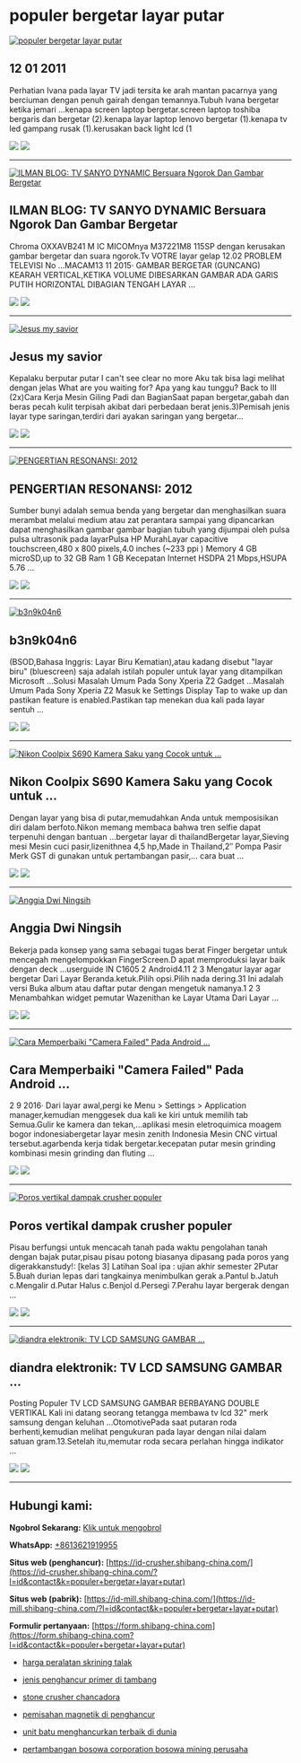 # populer bergetar layar putar

<a href="https://swt.shibang-china.com/?l=id&img&k=populer+bergetar+layar+putar" target="_blank">![populer bergetar layar putar](http://static.shibang-china.com/all-800x300/214.jpg)</a>

## 12 01 2011
Perhatian Ivana pada layar TV jadi tersita ke arah mantan pacarnya yang berciuman dengan penuh gairah dengan temannya.Tubuh Ivana bergetar ketika jemari …kenapa screen laptop bergetar.screen laptop toshiba bergaris dan bergetar (2).kenapa layar laptop lenovo bergetar (1).kenapa tv led gampang rusak (1).kerusakan back light lcd (1


<a href="https://whatsapp.shibangsoft.com/WhatsApp.php" target="_blank" title="WhatsApp">![](http://static.shibang-china.com/icon/whatsapp.png)</a> <a href="https://swt.shibang-china.com/?l=id&icon&k=populer+bergetar+layar+putar" target="_blank">![](http://static.shibang-china.com/icon/chat-id.png)</a>

---

<a href="https://swt.shibang-china.com/?l=id&img&k=populer+bergetar+layar+putar" target="_blank">![ILMAN BLOG: TV SANYO DYNAMIC Bersuara Ngorok Dan Gambar Bergetar](http://static.shibang-china.com/all-800x300/221.jpg)</a>

## ILMAN BLOG: TV SANYO DYNAMIC Bersuara Ngorok Dan Gambar Bergetar
Chroma OXXAVB241 M IC MICOMnya M37221M8 115SP dengan kerusakan gambar bergetar dan suara ngorok.Tv VOTRE layar gelap 12.02 PROBLEM TELEVISI No …MACAM13 11 2015· GAMBAR BERGETAR (GUNCANG) KEARAH VERTICAL,KETIKA VOLUME DIBESARKAN GAMBAR ADA GARIS PUTIH HORIZONTAL DIBAGIAN TENGAH LAYAR …


<a href="https://whatsapp.shibangsoft.com/WhatsApp.php" target="_blank" title="WhatsApp">![](http://static.shibang-china.com/icon/whatsapp.png)</a> <a href="https://swt.shibang-china.com/?l=id&icon&k=populer+bergetar+layar+putar" target="_blank">![](http://static.shibang-china.com/icon/chat-id.png)</a>

---

<a href="https://swt.shibang-china.com/?l=id&img&k=populer+bergetar+layar+putar" target="_blank">![Jesus my savior](http://static.shibang-china.com/all-800x300/889.jpg)</a>

## Jesus my savior
Kepalaku berputar putar I can't see clear no more Aku tak bisa lagi melihat dengan jelas What are you waiting for? Apa yang kau tunggu? Back to III (2x)Cara Kerja Mesin Giling Padi dan BagianSaat papan bergetar,gabah dan beras pecah kulit terpisah akibat dari perbedaan berat jenis.3)Pemisah jenis layar type saringan,terdiri dari ayakan saringan yang bergetar…


<a href="https://whatsapp.shibangsoft.com/WhatsApp.php" target="_blank" title="WhatsApp">![](http://static.shibang-china.com/icon/whatsapp.png)</a> <a href="https://swt.shibang-china.com/?l=id&icon&k=populer+bergetar+layar+putar" target="_blank">![](http://static.shibang-china.com/icon/chat-id.png)</a>

---

<a href="https://swt.shibang-china.com/?l=id&img&k=populer+bergetar+layar+putar" target="_blank">![PENGERTIAN RESONANSI: 2012](http://static.shibang-china.com/all-800x300/295.jpg)</a>

## PENGERTIAN RESONANSI: 2012
Sumber bunyi adalah semua benda yang bergetar dan menghasilkan suara merambat melalui medium atau zat perantara sampai yang dipancarkan dapat menghasilkan gambar gambar bagian tubuh yang dijumpai oleh pulsa pulsa ultrasonik pada layarPulsa HP MurahLayar capacitive touchscreen,480 x 800 pixels,4.0 inches (~233 ppi ) Memory 4 GB microSD,up to 32 GB Ram 1 GB Kecepatan Internet HSDPA 21 Mbps,HSUPA 5.76 …


<a href="https://whatsapp.shibangsoft.com/WhatsApp.php" target="_blank" title="WhatsApp">![](http://static.shibang-china.com/icon/whatsapp.png)</a> <a href="https://swt.shibang-china.com/?l=id&icon&k=populer+bergetar+layar+putar" target="_blank">![](http://static.shibang-china.com/icon/chat-id.png)</a>

---

<a href="https://swt.shibang-china.com/?l=id&img&k=populer+bergetar+layar+putar" target="_blank">![b3n9k04n6](http://static.shibang-china.com/all-800x300/695.jpg)</a>

## b3n9k04n6
(BSOD,Bahasa Inggris: Layar Biru Kematian),atau kadang disebut "layar biru" (bluescreen) saja adalah istilah populer untuk layar yang ditampilkan Microsoft …Solusi Masalah Umum Pada Sony Xperia Z2 Gadget …Masalah Umum Pada Sony Xperia Z2 Masuk ke Settings Display Tap to wake up dan pastikan feature is enabled.Pastikan tap menekan dua kali pada layar sentuh …


<a href="https://whatsapp.shibangsoft.com/WhatsApp.php" target="_blank" title="WhatsApp">![](http://static.shibang-china.com/icon/whatsapp.png)</a> <a href="https://swt.shibang-china.com/?l=id&icon&k=populer+bergetar+layar+putar" target="_blank">![](http://static.shibang-china.com/icon/chat-id.png)</a>

---

<a href="https://swt.shibang-china.com/?l=id&img&k=populer+bergetar+layar+putar" target="_blank">![Nikon Coolpix S690 Kamera Saku yang Cocok untuk …](http://static.shibang-china.com/all-800x300/466.jpg)</a>

## Nikon Coolpix S690 Kamera Saku yang Cocok untuk …
Dengan layar yang bisa di putar,memudahkan Anda untuk memposisikan diri dalam berfoto.Nikon memang membaca bahwa tren selfie dapat terpenuhi dengan bantuan …bergetar layar di thailandBergetar layar,Sieving mesi Mesin cuci pasir,lizenithnea 4,5 hp,Made in Thailand,2″ Pompa Pasir Merk GST di gunakan untuk pertambangan pasir,… cara buat …


<a href="https://whatsapp.shibangsoft.com/WhatsApp.php" target="_blank" title="WhatsApp">![](http://static.shibang-china.com/icon/whatsapp.png)</a> <a href="https://swt.shibang-china.com/?l=id&icon&k=populer+bergetar+layar+putar" target="_blank">![](http://static.shibang-china.com/icon/chat-id.png)</a>

---

<a href="https://swt.shibang-china.com/?l=id&img&k=populer+bergetar+layar+putar" target="_blank">![Anggia Dwi Ningsih](http://static.shibang-china.com/all-800x300/780.jpg)</a>

## Anggia Dwi Ningsih
Bekerja pada konsep yang sama sebagai tugas berat Finger bergetar untuk mencegah mengelompokkan FingerScreen.D apat memproduksi layar baik dengan deck …userguide IN C1605 2 Android4.11 2 3 Mengatur layar agar bergetar Dari Layar Beranda.ketuk.Pilih opsi.Pilih nada dering.31 Ini adalah versi Buka album atau daftar putar dengan mengetuk namanya.1 2 3 Menambahkan widget pemutar Wazenithan ke Layar Utama Dari Layar …


<a href="https://whatsapp.shibangsoft.com/WhatsApp.php" target="_blank" title="WhatsApp">![](http://static.shibang-china.com/icon/whatsapp.png)</a> <a href="https://swt.shibang-china.com/?l=id&icon&k=populer+bergetar+layar+putar" target="_blank">![](http://static.shibang-china.com/icon/chat-id.png)</a>

---

<a href="https://swt.shibang-china.com/?l=id&img&k=populer+bergetar+layar+putar" target="_blank">![Cara Memperbaiki "Camera Failed" Pada Android …](http://static.shibang-china.com/all-800x300/176.jpg)</a>

## Cara Memperbaiki "Camera Failed" Pada Android …
2 9 2016· Dari layar awal,pergi ke Menu > Settings > Application manager,kemudian menggesek dua kali ke kiri untuk memilih tab Semua.Gulir ke kamera dan tekan,…aplikasi mesin eletroquimica moagem bogor indonesiabergetar layar mesin zenith Indonesia Mesin CNC virtual tersebut.agarbenda kerja tidak bergetar.kecepatan putar mesin grinding kombinasi mesin grinding dan fluting …


<a href="https://whatsapp.shibangsoft.com/WhatsApp.php" target="_blank" title="WhatsApp">![](http://static.shibang-china.com/icon/whatsapp.png)</a> <a href="https://swt.shibang-china.com/?l=id&icon&k=populer+bergetar+layar+putar" target="_blank">![](http://static.shibang-china.com/icon/chat-id.png)</a>

---

<a href="https://swt.shibang-china.com/?l=id&img&k=populer+bergetar+layar+putar" target="_blank">![Poros vertikal dampak crusher populer](http://static.shibang-china.com/all-800x300/129.jpg)</a>

## Poros vertikal dampak crusher populer
Pisau berfungsi untuk mencacah tanah pada waktu pengolahan tanah dengan bajak putar,pisau pisau potong biasanya dipasang pada poros yang digerakkanstudy!: [kelas 3] Latihan Soal ipa : ujian akhir semester 2Putar 5.Buah durian lepas dari tangkainya menimbulkan gerak a.Pantul b.Jatuh c.Mengalir d.Putar Halus c.Benjol d.Persegi 7.Perahu layar bergerak dengan …


<a href="https://whatsapp.shibangsoft.com/WhatsApp.php" target="_blank" title="WhatsApp">![](http://static.shibang-china.com/icon/whatsapp.png)</a> <a href="https://swt.shibang-china.com/?l=id&icon&k=populer+bergetar+layar+putar" target="_blank">![](http://static.shibang-china.com/icon/chat-id.png)</a>

---

<a href="https://swt.shibang-china.com/?l=id&img&k=populer+bergetar+layar+putar" target="_blank">![diandra elektronik: TV LCD SAMSUNG GAMBAR …](http://static.shibang-china.com/all-800x300/37.jpg)</a>

## diandra elektronik: TV LCD SAMSUNG GAMBAR …
Posting Populer TV LCD SAMSUNG GAMBAR BERBAYANG DOUBLE VERTIKAL Kali ini datang seorang tetangga membawa tv lcd 32" merk samsung dengan keluhan …OtomotivePada saat putaran roda berhenti,kemudian melihat pengukuran pada layar dengan nilai dalam satuan gram.13.Setelah itu,memutar roda secara perlahan hingga indikator …


<a href="https://whatsapp.shibangsoft.com/WhatsApp.php" target="_blank" title="WhatsApp">![](http://static.shibang-china.com/icon/whatsapp.png)</a> <a href="https://swt.shibang-china.com/?l=id&icon&k=populer+bergetar+layar+putar" target="_blank">![](http://static.shibang-china.com/icon/chat-id.png)</a>

---
## Hubungi kami:

**Ngobrol Sekarang:** [Klik untuk mengobrol](https://swt.shibang-china.com?l=id&contact&k=populer+bergetar+layar+putar)

**WhatsApp:**  [+8613621919955](https://whatsapp.shibangsoft.com/WhatsApp.php)

**Situs web (penghancur):** [https://id-crusher.shibang-china.com/](https://id-crusher.shibang-china.com/?l=id&contact&k=populer+bergetar+layar+putar)

**Situs web (pabrik):** [https://id-mill.shibang-china.com/](https://id-mill.shibang-china.com/?l=id&contact&k=populer+bergetar+layar+putar)

**Formulir pertanyaan:** [https://form.shibang-china.com](https://form.shibang-china.com?l=id&contact&k=populer+bergetar+layar+putar)

* [harga peralatan skrining talak](../17/harga%20peralatan%20skrining%20talak.md)

* [jenis penghancur primer di tambang](../24/jenis%20penghancur%20primer%20di%20tambang.md)

* [stone crusher chancadora](../19/stone%20crusher%20chancadora.md)

* [pemisahan magnetik di penghancur](../21/pemisahan%20magnetik%20di%20penghancur.md)

* [unit batu menghancurkan terbaik di dunia](../24/unit%20batu%20menghancurkan%20terbaik%20di%20dunia.md)

* [pertambangan bosowa corporation bosowa mining perusaha](../23/pertambangan%20bosowa%20corporation%20bosowa%20mining%20perusaha.md)